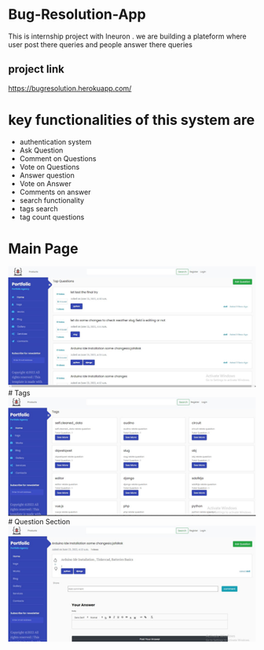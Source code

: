 # Bug-Resolution-App
This is internship project with Ineuron . we are building a plateform where user post there queries and people answer there queries
## project link  <br />
https://bugresolution.herokuapp.com/
# key functionalities of this system are
* authentication system
* Ask Question
* Comment on Questions
* Vote on Questions
* Answer question
* Vote on Answer
* Comments on answer
* search functionality
* tags search
* tag count questions
# Main Page
<img src = "https://github.com/uzairdurani/Bug-Resolution-App/blob/master/documents/Capture.JPG" />
# Tags
<img src = "https://github.com/uzairdurani/Bug-Resolution-App/blob/master/documents/Capture2.JPG" />
# Question Section
<img src = "https://github.com/uzairdurani/Bug-Resolution-App/blob/master/documents/Capture3.JPG" />

